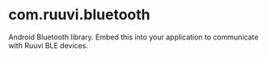 # com.ruuvi.bluetooth
Android Bluetooth library. Embed this into your application to communicate with Ruuvi BLE devices.
